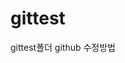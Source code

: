 # gittest

gittest폴더
github 수정방법

<!-- git --version // 입력하면 버전이 확인이 된다.
version 2.47.1.windows.1 // 나오면 정상적으로 설치가 된 경우 -->

<!-- git clone 본인 github 주소를 붙여넣는다. -->

<!-- 처음에 업로드가 되지 않을 경우
git config --global user.email "jeongin1993@naver.com"
git config --global user.name "Kimjeong-in10" -->

<!-- Message 메모를 작성하여 Commit을 하여 업로드한다. -->
